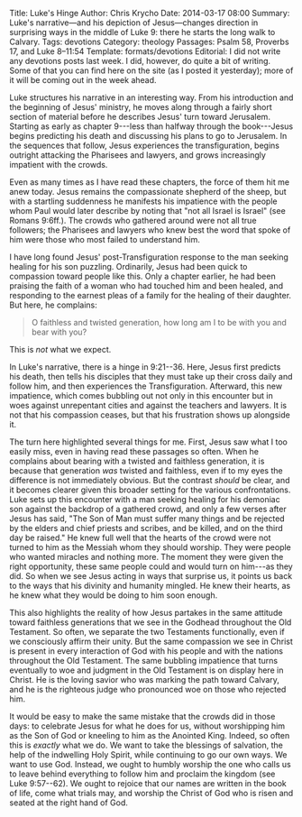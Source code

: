 Title: Luke's Hinge
Author: Chris Krycho
Date: 2014-03-17 08:00
Summary: Luke's narrative&mdash;and his depiction of Jesus&mdash;changes direction in surprising ways in the middle of Luke 9: there he starts the long walk to Calvary.
Tags: devotions
Category: theology
Passages: Psalm 58, Proverbs 17, and Luke 8–11:54
Template: formats/devotions
Editorial: I did not write any devotions posts last week. I did, however, do quite a bit of writing. Some of that you can find here on the site (as I posted it yesterday); more of it will be coming out in the week ahead.

Luke structures his narrative in an interesting way. From his introduction and the beginning of Jesus' ministry, he moves along through a fairly short section of material before he describes Jesus' turn toward Jerusalem. Starting as early as chapter 9---less than halfway through the book---Jesus begins predicting his death and discussing his plans to go to Jerusalem. In the sequences that follow, Jesus experiences the transfiguration, begins outright attacking the Pharisees and lawyers, and grows increasingly impatient with the crowds.

Even as many times as I have read these chapters, the force of them hit me anew today. Jesus remains the compassionate shepherd of the sheep, but with a startling suddenness he manifests his impatience with the people whom Paul would later describe by noting that "not all Israel is Israel" (see Romans 9:6ff.). The crowds who gathered around were not all true followers; the Pharisees and lawyers who knew best the word that spoke of him were those who most failed to understand him.

I have long found Jesus' post-Transfiguration response to the man seeking healing for his son puzzling. Ordinarily, Jesus had been quick to compassion toward people like this. Only a chapter earlier, he had been praising the faith of a woman who had touched him and been healed, and responding to the earnest pleas of a family for the healing of their daughter. But here, he complains:

> O faithless and twisted generation, how long am I to be with you and bear with you?

This is *not* what we expect.

In Luke's narrative, there is a hinge in 9:21--36. Here, Jesus first predicts his death, then tells his disciples that they must take up their cross daily and follow him, and then experiences the Transfiguration. Afterward, this new impatience, which comes bubbling out not only in this encounter but in woes against unrepentant cities and against the teachers and lawyers. It is not that his compassion ceases, but that his frustration shows up alongside it.

The turn here highlighted several things for me. First, Jesus saw what I too easily miss, even in having read these passages so often. When he complains about bearing with a twisted and faithless generation, it is because that generation *was* twisted and faithless, even if to my eyes the difference is not immediately obvious. But the contrast *should* be clear, and it becomes clearer given this broader setting for the various confrontations. Luke sets up this encounter with a man seeking healing for his demoniac son against the backdrop of a gathered crowd, and only a few verses after Jesus has said, "The Son of Man must suffer many things and be rejected by the elders and chief priests and scribes, and be killed, and on the third day be raised." He knew full well that the hearts of the crowd were not turned to him as the Messiah whom they should worship. They were people who wanted miracles and nothing more. The moment they were given the right opportunity, these same people could and would turn on him---as they did. So when we see Jesus acting in ways that surprise us, it points us back to the ways that his divinity and humanity mingled. He knew their hearts, as he knew what they would be doing to him soon enough.

This also highlights the reality of how Jesus partakes in the same attitude toward faithless generations that we see in the Godhead throughout the Old Testament. So often, we separate the two Testaments functionally, even if we consciously affirm their unity. But the same compassion we see in Christ is present in every interaction of God with his people and with the nations throughout the Old Testament. The same bubbling impatience that turns eventually to woe and judgment in the Old Testament is on display here in Christ. He is the loving savior who was marking the path toward Calvary, and he is the righteous judge who pronounced woe on those who rejected him.

It would be easy to make the same mistake that the crowds did in those days: to celebrate Jesus for what he does for us, without worshipping him as the Son of God or kneeling to him as the Anointed King. Indeed, so often this is *exactly* what we do. We want to take the blessings of salvation, the help of the indwelling Holy Spirit, while continuing to go our own ways. We want to use God. Instead, we ought to humbly worship the one who calls us to leave behind everything to follow him and proclaim the kingdom (see Luke 9:57--62). We ought to rejoice that our names are written in the book of life, come what trials may, and worship the Christ of God who is risen and seated at the right hand of God.